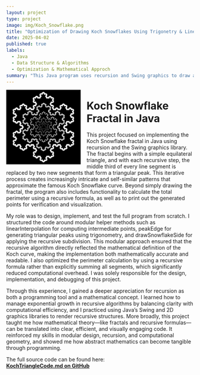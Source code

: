 ```yaml
---
layout: project
type: project
image: img/Koch_Snowflake.png
title: "Optimization of Drawing Koch Snowflakes Using Trigonetry & Linear Algebra"
date: 2025-04-02
published: true
labels:
  - Java
  - Data Structure & Algorithms
  - Optimization & Mathematical Approch
summary: "This Java program uses recursion and Swing graphics to draw a Koch Snowflake fractal, collect and print its points, and compute the total perimeter length at a given recursion depth."
---
```


<img src="../img/KochSnowFlake(projectsImbed).png" width="200" height="200" style="object-fit:cover;float:left;margin-right:1rem;">

# Koch Snowflake Fractal in Java

This project focused on implementing the Koch Snowflake fractal in Java using recursion and the Swing graphics library. The fractal begins with a simple equilateral triangle, and with each recursive step, the middle third of every line segment is replaced by two new segments that form a triangular peak. This iterative process creates increasingly intricate and self-similar patterns that approximate the famous Koch Snowflake curve. Beyond simply drawing the fractal, the program also includes functionality to calculate the total perimeter using a recursive formula, as well as to print out the generated points for verification and visualization.

My role was to design, implement, and test the full program from scratch. I structured the code around modular helper methods such as linearInterpolation for computing intermediate points, peakEdge for generating triangular peaks using trigonometry, and drawSnowflakeSide for applying the recursive subdivision. This modular approach ensured that the recursive algorithm directly reflected the mathematical definition of the Koch curve, making the implementation both mathematically accurate and readable. I also optimized the perimeter calculation by using a recursive formula rather than explicitly summing all segments, which significantly reduced computational overhead. I was solely responsible for the design, implementation, and debugging of this project.

Through this experience, I gained a deeper appreciation for recursion as both a programming tool and a mathematical concept. I learned how to manage exponential growth in recursive algorithms by balancing clarity with computational efficiency, and I practiced using Java’s Swing and 2D graphics libraries to render recursive structures. More broadly, this project taught me how mathematical theory—like fractals and recursive formulas—can be translated into clear, efficient, and visually engaging code. It reinforced my skills in modular design, recursion, and computational geometry, and showed me how abstract mathematics can become tangible through programming.

The full source code can be found here:  
[**KochTriangleCode.md on GitHub**](https://github.com/ievgen-maker/Ievgen-maker.github.io/blob/main/KochTriangleCode.md)



